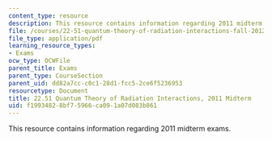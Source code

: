 ```yaml
---
content_type: resource
description: This resource contains information regarding 2011 midterm exams.
file: /courses/22-51-quantum-theory-of-radiation-interactions-fall-2012/f19934828bf75966ca091a07d083b861_MIT22_51F12_mid_2011.pdf
file_type: application/pdf
learning_resource_types:
- Exams
ocw_type: OCWFile
parent_title: Exams
parent_type: CourseSection
parent_uid: dd82a7cc-c0c1-28d1-fcc5-2ce6f5236953
resourcetype: Document
title: 22.51 Quantum Theory of Radiation Interactions, 2011 Midterm
uid: f1993482-8bf7-5966-ca09-1a07d083b861
---
```

This resource contains information regarding 2011 midterm exams.

